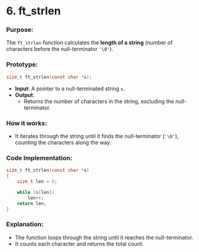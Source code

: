 # **6. ft_strlen**

### **Purpose**:

The `ft_strlen` function calculates the **length of a string** (number of characters before the null-terminator `'\0'`).

### **Prototype**:

```c
size_t ft_strlen(const char *s);

```

- **Input**: A pointer to a null-terminated string `s`.
- **Output**:
    - Returns the number of characters in the string, excluding the null-terminator.

### **How it works**:

- It iterates through the string until it finds the null-terminator (`'\0'`), counting the characters along the way.

### **Code Implementation**:

```c
size_t ft_strlen(const char *s)
{
    size_t len = 0;

    while (s[len])
        len++;
    return len;
}

```

### **Explanation**:

- The function loops through the string until it reaches the null-terminator.
- It counts each character and returns the total count.